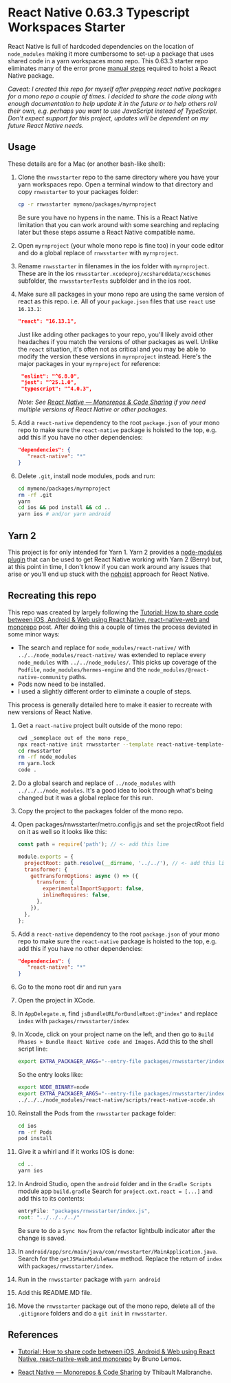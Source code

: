 # React Native 0.63.3 Typescript Workspaces Starter

React Native is full of hardcoded dependencies on the location of `node_modules` making it more cumbersome to set-up a package that uses shared code in a yarn workspaces mono repo. This 0.63.3 starter repo eliminates many of the error prone [manual steps](#References) required to hoist a React Native package.

_Caveat: I created this repo for myself after prepping react native packages for a mono repo a couple of times. I decided to share the code along with enough documentation to help update it in the future or to help others roll their own, e.g. perhaps you want to use JavaScript instead of TypeScript. Don't expect support for this project, updates will be dependent on my future React Native needs._

## Usage

These details are for a Mac (or another bash-like shell):

1. Clone the `rnwsstarter` repo to the same directory where you have your yarn workspaces repo. Open a terminal window to that directory and copy `rnwsstarter` to your packages folder:

   ```bash
   cp -r rnwsstarter mymono/packages/myrnproject
   ```

   Be sure you have no hypens in the name. This is a React Native limitation that you can work around with some searching and replacing later but these steps assume a React Native compatible name.

1. Open `myrnproject` (your whole mono repo is fine too) in your code editor and do a global replace of `rnwsstarter` with `myrnproject`.

1. Rename `rnwsstarter` in filenames in the ios folder with `myrnproject`. These are in the ios `rnwsstarter.xcodeproj/xcshareddata/xcschemes` subfolder, the `rnwsstarterTests` subfolder and in the ios root.

1. Make sure all packages in your mono repo are using the same version of react as this repo. i.e. All of your `package.json` files that use `react` use `16.13.1`:

   ```json
   "react": "16.13.1",
   ```

   Just like adding other packages to your repo, you'll likely avoid other headaches if you match the versions of other packages as well. Unlike the `react` situation, it's often not as critical and you may be able to modify the version these versions in `myrnproject` instead. Here's the major packages in your `myrnproject` for reference:

   ```json
    "eslint": "^6.8.0",
    "jest": "^25.1.0",
    "typescript": "^4.0.3",
   ```

   _Note: See [React Native — Monorepos & Code Sharing](https://engineering.brigad.co/react-native-monorepos-code-sharing-f6c08172b417) if you need multiple versions of React Native or other packages._

1. Add a `react-native` dependency to the root `package.json` of your mono repo to make sure the `react-native` package is hoisted to the top, e.g. add this if you have no other dependencies:

   ```json
   "dependencies": {
      "react-native": "*"
   }
   ```

1. Delete `.git`, install node modules, pods and run:

   ```bash
   cd mymono/packages/myrnproject
   rm -rf .git
   yarn
   cd ios && pod install && cd ..
   yarn ios # and/or yarn android
   ```

## Yarn 2

This project is for only intended for Yarn 1. Yarn 2 provides a [node-modules plugin](https://github.com/yarnpkg/berry/tree/master/packages/plugin-node-modules) that can be used to get React Native working with Yarn 2 (Berry) but, at this point in time, I don't know if you can work around any issues that arise or you'll end up stuck with the [nohoist](https://classic.yarnpkg.com/blog/2018/02/15/nohoist/) approach for React Native.

## Recreating this repo

This repo was created by largely following the [Tutorial: How to share code between iOS, Android & Web using React Native, react-native-web and monorepo](https://dev.to/brunolemos/tutorial-100-code-sharing-between-ios-android--web-using-react-native-web-andmonorepo-4pej) post.
After doiing this a couple of times the process deviated in some minor ways:

- The search and replace for `node_modules/react-native/` with `../../node_modules/react-native/` was extended to replace every `node_modules` with `../../node_modules/`. This picks up coverage of the `Podfile`, `node_modules/hermes-engine` and the `node_modules/@react-native-community` paths.
- Pods now need to be installed.
- I used a slightly different order to eliminate a couple of steps.

This process is generally detailed here to make it easier to recreate with new versions of React Native.

1. Get a `react-native` project built outside of the mono repo:

   ```bash
   cwd _someplace out of the mono repo_
   npx react-native init rnwsstarter --template react-native-template-typescript
   cd rnwsstarter
   rm -rf node_modules
   rm yarn.lock
   code .
   ```

1. Do a global search and replace of `../node_modules` with `../../../node_modules`. It's a good idea to look through what's being changed but it was a global replace for this run.

1. Copy the project to the packages folder of the mono repo.

1. Open packages/rnwsstarter/metro.config.js and set the projectRoot field on it as well so it looks like this:

   ```javascript
   const path = require('path'); // <- add this line

   module.exports = {
     projectRoot: path.resolve(__dirname, '../../'), // <- add this line
     transformer: {
       getTransformOptions: async () => ({
         transform: {
           experimentalImportSupport: false,
           inlineRequires: false,
         },
       }),
     },
   };
   ```

1. Add a `react-native` dependency to the root `package.json` of your mono repo to make sure the `react-native` package is hoisted to the top, e.g. add this if you have no other dependencies:

   ```json
   "dependencies": {
      "react-native": "*"
   }
   ```

1. Go to the mono root dir and run `yarn`

1. Open the project in XCode.

1. In `AppDelegate.m`, find `jsBundleURLForBundleRoot:@"index"` and replace `index` with `packages/rnwsstarter/index`

1. In Xcode, click on your project name on the left, and then go to `Build Phases > Bundle React Native code and Images`. Add this to the shell script line:

   ```bash
   export EXTRA_PACKAGER_ARGS="--entry-file packages/rnwsstarter/index.js"
   ```

   So the entry looks like:

   ```bash
   export NODE_BINARY=node
   export EXTRA_PACKAGER_ARGS="--entry-file packages/rnwsstarter/index.js"
   ../../../node_modules/react-native/scripts/react-native-xcode.sh
   ```

1. Reinstall the Pods from the `rnwsstarter` package folder:

   ```bash
   cd ios
   rm -rf Pods
   pod install
   ```

1. Give it a whirl and if it works IOS is done:

   ```bash
   cd ..
   yarn ios
   ```

1. In Android Studio, open the `android` folder and in the `Gradle Scripts` module app `build.gradle` Search for `project.ext.react = [...]` and add this to its contents:

   ```javascript
   entryFile: "packages/rnwsstarter/index.js",
   root: "../../../../"
   ```

   Be sure to do a `Sync Now` from the refactor lightbulb indicator after the change is saved.

1. In `android/app/src/main/java/com/rnwsstarter/MainApplication.java`. Search for the `getJSMainModuleName` method. Replace the return of `index` with `packages/rnwsstarter/index`.

1. Run in the `rnwsstarter` package with `yarn android`

1. Add this README.MD file.

1. Move the `rnwsstarter` package out of the mono repo, delete all of the `.gitignore` folders and do a `git init` in `rnwsstarter`.

## References

- [Tutorial: How to share code between iOS, Android & Web using React Native, react-native-web and monorepo](https://dev.to/brunolemos/tutorial-100-code-sharing-between-ios-android--web-using-react-native-web-andmonorepo-4pej) by Bruno Lemos.

- [React Native — Monorepos & Code Sharing](https://engineering.brigad.co/react-native-monorepos-code-sharing-f6c08172b417) by Thibault Malbranche.
